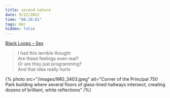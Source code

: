 ```yaml
---
title: second nature
date: 9/22/2022
time: "08:28:01"
tags: Her
hidden: false
---
```


[Black Loops – Sex](https://youtu.be/o7SWnSdWKSM)

> I had this terrible thought  
> Are these feelings even real?  
> Or are they just programming?  
> And that idea really hurts

{% photo src="/images/IMG_3403.jpeg" alt="Corner of the Principal 750 Park building where several floors of glass-lined hallways intersect, creating dozens of brilliant, white reflections" /%}
